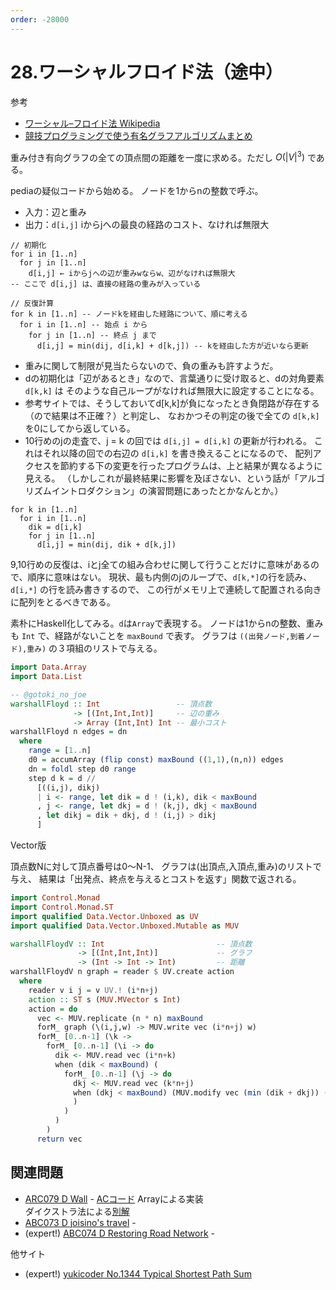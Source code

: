```yaml
---
order: -28000
---
```

# 28.ワーシャルフロイド法（途中）

参考

- [ワーシャル–フロイド法 Wikipedia](https://ja.wikipedia.org/wiki/%E3%83%AF%E3%83%BC%E3%82%B7%E3%83%A3%E3%83%AB%E2%80%93%E3%83%95%E3%83%AD%E3%82%A4%E3%83%89%E6%B3%95)
- [競技プログラミングで使う有名グラフアルゴリズムまとめ](https://qiita.com/kazukazukazukazu/items/e5db00a3aefb1f5ed72f#5-%E3%83%AF%E3%83%BC%E3%82%B7%E3%83%A3%E3%83%AB%E3%83%95%E3%83%AD%E3%82%A4%E3%83%89%E6%B3%95)

重み付き有向グラフの全ての頂点間の距離を一度に求める。ただし $O(|V|^3)$ である。

pediaの疑似コードから始める。
ノードを1からnの整数で呼ぶ。

- 入力：辺と重み
- 出力：`d[i,j]` iからjへの最良の経路のコスト、なければ無限大

``` #
// 初期化
for i in [1..n]
  for j in [1..n]
    d[i,j] ← iからjへの辺が重みwならw、辺がなければ無限大
-- ここで d[i,j] は、直接の経路の重みが入っている

// 反復計算
for k in [1..n] -- ノードkを経由した経路について、順に考える
  for i in [1..n] -- 始点 i から
    for j in [1..n] -- 終点 j まで
      d[i,j] = min(dij, d[i,k] + d[k,j]) -- kを経由した方が近いなら更新
```

- 重みに関して制限が見当たらないので、負の重みも許すようだ。
- dの初期化は「辺があるとき」なので、言葉通りに受け取ると、dの対角要素 `d[k,k]` は
そのような自己ループがなければ無限大に設定することになる。
- 参考サイトでは、そうしておいてd[k,k]が負になったとき負閉路が存在する（ので結果は不正確？）と判定し、
なおかつその判定の後で全ての `d[k,k]` を0にしてから返している。
- 10行めのjの走査で、j = k の回では `d[i,j] = d[i,k]` の更新が行われる。
これはそれ以降の回での右辺の `d[i,k]` を書き換えることになるので、
配列アクセスを節約する下の変更を行ったプログラムは、上と結果が異なるように見える。
（しかしこれが最終結果に影響を及ぼさない、という話が「アルゴリズムイントロダクション」の演習問題にあったとかなんとか。）

```
for k in [1..n] 
  for i in [1..n]
    dik = d[i,k]
    for j in [1..n]
      d[i,j] = min(dij, dik + d[k,j])
```

9,10行めの反復は、iとj全ての組み合わせに関して行うことだけに意味があるので、順序に意味はない。
現状、最も内側のjのループで、`d[k,*]`の行を読み、`d[i,*]` の行を読み書きするので、
この行がメモリ上で連続して配置される向きに配列をとるべきである。

素朴にHaskell化してみる。`d`は`Array`で表現する。
ノードは1からnの整数、重みも `Int` で、経路がないことを `maxBound` で表す。
グラフは `((出発ノード,到着ノード),重み)` の３項組のリストで与える。

```haskell
import Data.Array
import Data.List

-- @gotoki_no_joe
warshallFloyd :: Int                 -- 頂点数
              -> [(Int,Int,Int)]     -- 辺の重み
              -> Array (Int,Int) Int -- 最小コスト
warshallFloyd n edges = dn
  where
    range = [1..n]
    d0 = accumArray (flip const) maxBound ((1,1),(n,n)) edges
    dn = foldl step d0 range
    step d k = d //
      [((i,j), dikj)
      | i <- range, let dik = d ! (i,k), dik < maxBound
      , j <- range, let dkj = d ! (k,j), dkj < maxBound
      , let dikj = dik + dkj, d ! (i,j) > dikj
      ]
```

Vector版

頂点数Nに対して頂点番号は0～N-1、
グラフは(出頂点,入頂点,重み)のリストで与え、
結果は「出発点、終点を与えるとコストを返す」関数で返される。

```haskell
import Control.Monad
import Control.Monad.ST
import qualified Data.Vector.Unboxed as UV
import qualified Data.Vector.Unboxed.Mutable as MUV

warshallFloydV :: Int                         -- 頂点数
               -> [(Int,Int,Int)]             -- グラフ
               -> (Int -> Int -> Int)         -- 距離
warshallFloydV n graph = reader $ UV.create action
  where
    reader v i j = v UV.! (i*n+j)
    action :: ST s (MUV.MVector s Int)
    action = do
      vec <- MUV.replicate (n * n) maxBound
      forM_ graph (\(i,j,w) -> MUV.write vec (i*n+j) w)
      forM_ [0..n-1] (\k ->
        forM_ [0..n-1] (\i -> do
          dik <- MUV.read vec (i*n+k)
          when (dik < maxBound) (
            forM_ [0..n-1] (\j -> do
              dkj <- MUV.read vec (k*n+j)
              when (dkj < maxBound) (MUV.modify vec (min (dik + dkj)) (i*n+j))
              )
            )
          )
        )
      return vec
```

## 関連問題

- [ARC079 D Wall](https://atcoder.jp/contests/abc079/tasks/abc079_d) - [ACコード](https://atcoder.jp/contests/abc079/submissions/28984048) Arrayによる実装  
ダイクストラ法による[別解](https://atcoder.jp/contests/abc079/submissions/28984258)
- [ABC073 D joisino's travel](https://atcoder.jp/contests/abc073/tasks/abc073_d) - 
- (expert!) [ABC074 D Restoring Road Network](https://atcoder.jp/contests/abc074/tasks/arc083_b) - 

他サイト

- (expert!) [yukicoder No.1344 Typical Shortest Path Sum](https://yukicoder.me/problems/no/1344)
